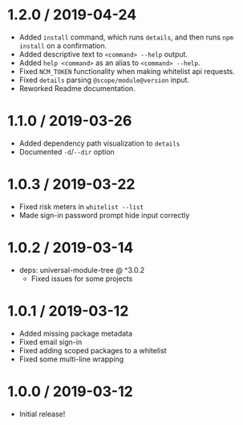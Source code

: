 1.2.0 / 2019-04-24
==================

* Added `install` command, which runs `details`, and then runs `npm install` on a confirmation.
* Added descriptive text to `<command> --help` output.
* Added `help <command>` as an alias to `<command> --help`.
* Fixed `NCM_TOKEN` functionality when making whitelist api requests.
* Fixed `details` parsing `@scope/module@version` input.
* Reworked Readme documentation.

1.1.0 / 2019-03-26
==================

* Added dependency path visualization to `details`
* Documented `-d`/`--dir` option

1.0.3 / 2019-03-22
==================

* Fixed risk meters in `whitelist --list`
* Made sign-in password prompt hide input correctly

1.0.2 / 2019-03-14
==================

* deps: universal-module-tree @ ^3.0.2
  - Fixed issues for some projects

1.0.1 / 2019-03-12
==================

* Added missing package metadata
* Fixed email sign-in
* Fixed adding scoped packages to a whitelist
* Fixed some multi-line wrapping

1.0.0 / 2019-03-12
==================

* Initial release!
